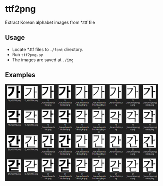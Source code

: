 # ttf2png

Extract Korean alphabet images from \*.ttf file



## Usage

- Locate *.ttf files to `./font` directory.
- Run `ttf2png.py`
- The images are saved at `./img`



## Examples

![results_ex](img\results_ex.PNG)

